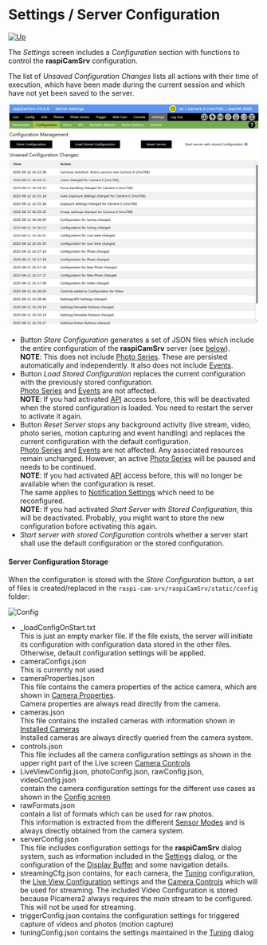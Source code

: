 # Settings / Server Configuration

[![Up](img/goup.gif)](./Settings.md)


The *Settings* screen includes a *Configuration* section with functions to control the **raspiCamSrv** configuration.

The list of *Unsaved Configuration Changes* lists all actions with their time of execution, which have been made during the current session and which have not yet been saved to the server.

![Configuration](./img/Settings_Config.jpg)

- Button *Store Configuration* generates a set of JSON files which include the entire configuration of the **raspiCamSrv** server (see [below](#configuration-storage)).<br>**NOTE**: This does not include [Photo Series](./PhotoSeries.md). These are persisted automatically and independently. It also does not include [Events](./TriggerActive.md).
- Button *Load Stored Configuration* replaces the current configuration with the previously stored configuration.<br>[Photo Series](./PhotoSeries.md) and [Events](./TriggerEventViewer.md) are not affected.<br>**NOTE**: If you had activated [API](./SettingsAPI.md) access before, this will be deactivated when the stored configuration is loaded. You need to restart the server to activate it again.
- Button *Reset Server* stops any background activity (live stream, video, photo series, motion capturing and event handling) and replaces the current configuration with the default configuration.<br>[Photo Series](./PhotoSeries.md) and [Events](./TriggerEventViewer.md) are not affected. Any associated resources remain unchanged. However, an active [Photo Series](./PhotoSeries.md) will be paused and needs to be continued.<br>**NOTE**: If you had activated [API](./SettingsAPI.md) access before, this will no longer be available when the configuration is reset.<br>The same applies to [Notification Settings](./TriggerNotification.md) which need to be reconfigured.<br>**NOTE**: If you had activated *Start Server with Stored Configuration*, this will be deactivated. Probably, you might want to store the new configuration bofore activating this again.
- *Start server with stored Configuration* controls whether a server start shall use the default configuration or the stored configuration.

#### Server Configuration Storage

When the configuration is stored with the *Store Configuration* button, a set of files is created/replaced in the ```raspi-cam-srv/raspiCamSrv/static/config``` folder:

![Config](./img/Settings_ConfigStore.jpg)

- _loadConfigOnStart.txt<br>This is just an empty marker file. If the file exists, the server will initiate its configuration with configuration data stored in the other files.<br>Otherwise, default configuration settings will be applied.
- cameraConfigs.json<br>This is currently not used
- cameraProperties.json<br>This file contains the camera properties of the actice camera, which are shown in [Camera Properties](./Information.md#camera-properties).<br>Camera properties are always read directly from the camera.
- cameras.json<br>This file contains the installed cameras with information shown in [Installed Cameras](./Information.md#installed-cameras)<br>Installed cameras are always directly queried from the camera system.
- controls.json<br>This file includes all the camera configuration settings as shown in the upper right part of the Live screen [Camera Controls](./LiveScreen.md#top-right-quarter)
- LiveViewConfig.json, photoConfig.json, rawConfig.json, videoConfig.json<br>contain the camera configuration settings for the different use cases as shown in the [Config screen](./Configuration.md)
- rawFormats.json<br>contain a list of formats which can be used for raw photos.<br>This information is extracted from the different [Sensor Modes](./Information.md#sensor-modes) and is always directly obtained from the camera system.
- serverConfig.json<br>This file includes configuration settings for the **raspiCamSrv** dialog system, such as information included in the [Settings](./Settings.md) dialog, or the configuration of the [Display Buffer](./LiveScreen.md#bottom-left-quarter) and some navigation details.
- streamingCfg.json contains, for each camera, the [Tuning](./Tuning.md) configuration, the [Live View Configuration](./Configuration.md) settings and the [Camera Controls](./CameraControls.md) which will be used for streaming. The included Video Configuration is stored because Picamera2 always requires the *main* stream to be configured. This will not be used for streaming.
- triggerConfig.json contains the configuration settings for triggered capture of videos and photos (motion capture)
- tuningConfig.json contains the settings maintained in the [Tuning](./Tuning.md) dialog
